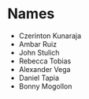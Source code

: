 # Names
* Czerinton Kunaraja
* Ambar Ruiz
* John Stulich
* Rebecca Tobias
* Alexander Vega
* Daniel Tapia
* Bonny Mogollon

